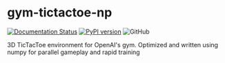 # gym-tictactoe-np

[![Documentation Status](https://readthedocs.org/projects/gym-tictactoe-np/badge/?version=latest)](https://gym-tictactoe-np.readthedocs.io/en/latest/?badge=latest)
[![PyPI version](https://badge.fury.io/py/gym-tictactoe-np.svg)](https://badge.fury.io/py/gym-tictactoe-np)
![GitHub](https://img.shields.io/github/license/IshanManchanda/gym-tictactoe-np?color=blue)

[comment]: <> (![PyPI - Downloads]&#40;https://img.shields.io/pypi/dm/gym-tictactoe-np?color=light-green&#41;)

3D TicTacToe environment for OpenAI's gym. Optimized and written using numpy for parallel gameplay and rapid training
